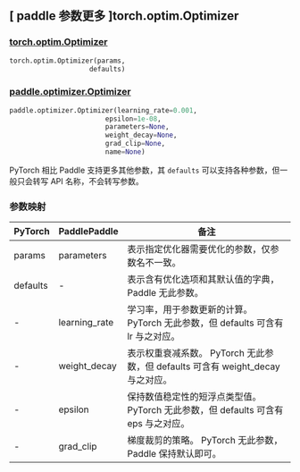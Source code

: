 ## [ paddle 参数更多 ]torch.optim.Optimizer

### [torch.optim.Optimizer](https://pytorch.org/docs/stable/optim.html#torch.optim.Optimizer)

```python
torch.optim.Optimizer(params,
                    defaults)
```

### [paddle.optimizer.Optimizer](https://www.paddlepaddle.org.cn/documentation/docs/zh/develop/api/paddle/optimizer/Optimizer_cn.html)

```python
paddle.optimizer.Optimizer(learning_rate=0.001,
                        epsilon=1e-08,
                        parameters=None,
                        weight_decay=None,
                        grad_clip=None,
                        name=None)
```

PyTorch 相比 Paddle 支持更多其他参数，其 `defaults` 可以支持各种参数，但一般只会转写 API 名称，不会转写参数。

### 参数映射

| PyTorch                             | PaddlePaddle | 备注                                                                    |
| ----------------------------------- | ------------ | ----------------------------------------------------------------------- |
| params     | parameters           | 表示指定优化器需要优化的参数，仅参数名不一致。                      |
| defaults     | -     | 表示含有优化选项和其默认值的字典，Paddle 无此参数。                      |
| -     | learning_rate       | 学习率，用于参数更新的计算。PyTorch 无此参数，但 defaults 可含有 lr 与之对应。                          |
| -     | weight_decay      | 表示权重衰减系数。 PyTorch 无此参数，但 defaults 可含有 weight_decay 与之对应。             |
| -      | epsilon        | 保持数值稳定性的短浮点类型值。PyTorch 无此参数，但 defaults 可含有 eps 与之对应。                           |
| -          | grad_clip            | 梯度裁剪的策略。 PyTorch 无此参数，Paddle 保持默认即可。       |
